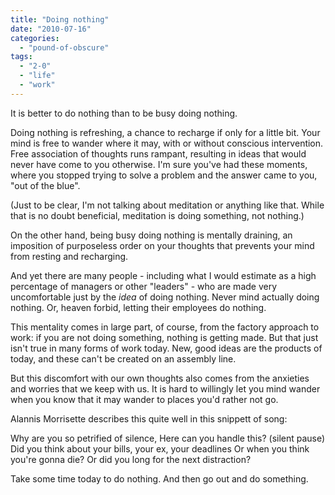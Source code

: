 ```yaml
---
title: "Doing nothing"
date: "2010-07-16"
categories: 
  - "pound-of-obscure"
tags: 
  - "2-0"
  - "life"
  - "work"
---
```


It is better to do nothing than to be busy doing nothing.

Doing nothing is refreshing, a chance to recharge if only for a little bit. Your mind is free to wander where it may, with or without conscious intervention. Free association of thoughts runs rampant, resulting in ideas that would never have come to you otherwise. I'm sure you've had these moments, where you stopped trying to solve a problem and the answer came to you, "out of the blue".

(Just to be clear, I'm not talking about meditation or anything like that. While that is no doubt beneficial, meditation is doing something, not nothing.)

On the other hand, being busy doing nothing is mentally draining, an imposition of purposeless order on your thoughts that prevents your mind from resting and recharging.

And yet there are many people - including what I would estimate as a high percentage of managers or other "leaders" - who are made very uncomfortable just by the _idea_ of doing nothing. Never mind actually doing nothing. Or, heaven forbid, letting their employees do nothing.

This mentality comes in large part, of course, from the factory approach to work: if you are not doing something, nothing is getting made. But that just isn't true in many forms of work today. New, good ideas are the products of today, and these can't be created on an assembly line.

But this discomfort with our own thoughts also comes from the anxieties and worries that we keep with us. It is hard to willingly let you mind wander when you know that it may wander to places you'd rather not go.

Alannis Morrisette describes this quite well in this snippett of song:

Why are you so petrified of silence, Here can you handle this? (silent pause) Did you think about your bills, your ex, your deadlines Or when you think you're gonna die? Or did you long for the next distraction?

Take some time today to do nothing. And then go out and do something.
